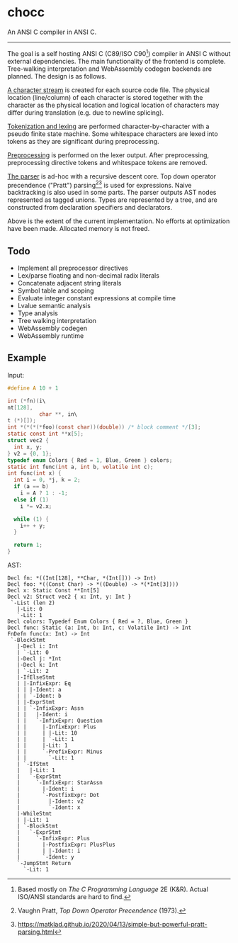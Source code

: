 # chocc

An ANSI C compiler in ANSI C.

---

The goal is a self hosting ANSI C (C89/ISO C90[^1]) compiler in ANSI C without external dependencies.
The main functionality of the frontend is complete.
Tree-walking interpretation and WebAssembly codegen backends are planned.
The design is as follows.

[A character stream](./io.c) is created for each source code file.
The physical location (line/column) of each character is stored together with the character as the physical location and logical location of characters may differ during translation (e.g. due to newline splicing).

[Tokenization and lexing](./lex.c) are performed character-by-character with a pseudo finite state machine. Some whitespace characters are lexed into tokens as they are significant during preprocessing.

[Preprocessing](./cpp.c) is performed on the lexer output.
After preprocessing, preprocessing directive tokens and whitespace tokens are removed.

[The parser](./parse.c) is ad-hoc with a recursive descent core.
Top down operator precendence ("Pratt") parsing[^2][^3] is used for expressions.
Naive backtracking is also used in some parts.
The parser outputs AST nodes represented as tagged unions.
Types are represented by a tree, and are constructed from declaration specifiers and declarators.

Above is the extent of the current implementation.
No efforts at optimization have been made.
Allocated memory is not freed.

## Todo

- Implement all preprocessor directives
- Lex/parse floating and non-decimal radix literals
- Concatenate adjacent string literals
- Symbol table and scoping
- Evaluate integer constant expressions at compile time
- Lvalue semantic analysis
- Type analysis
- Tree walking interpretation
- WebAssembly codegen
- WebAssembly runtime

## Example

Input:

```c
#define A 10 + 1

int (*fn)(i\
nt[128],
          char **, in\
t (*)[]);
int *(*(*(*foo)(const char))(double)) /* block comment */[3];
static const int **x[5];
struct vec2 {
  int x, y;
} v2 = {0, 1};
typedef enum Colors { Red = 1, Blue, Green } colors;
static int func(int a, int b, volatile int c);
int func(int x) {
  int i = 0, *j, k = 2;
  if (a == b)
    i = A ? 1 : -1;
  else if (1)
    i *= v2.x;

  while (1) {
    i++ + y;
  }

  return 1;
}
```

AST:

```
Decl fn: *((Int[128], **Char, *(Int[])) -> Int)
Decl foo: *((Const Char) -> *((Double) -> *(*Int[3])))
Decl x: Static Const **Int[5]
Decl v2: Struct vec2 { x: Int, y: Int }
 `-List (len 2)
   |-Lit: 0
   `-Lit: 1
Decl colors: Typedef Enum Colors { Red = ?, Blue, Green }
Decl func: Static (a: Int, b: Int, c: Volatile Int) -> Int
FnDefn func(x: Int) -> Int
 `-BlockStmt
   |-Decl i: Int
   | `-Lit: 0
   |-Decl j: *Int
   |-Decl k: Int
   | `-Lit: 2
   |-IfElseStmt
   | |-InfixExpr: Eq
   | | |-Ident: a
   | | `-Ident: b
   | |-ExprStmt
   | | `-InfixExpr: Assn
   | |   |-Ident: i
   | |   `-InfixExpr: Question
   | |     |-InfixExpr: Plus
   | |     | |-Lit: 10
   | |     | `-Lit: 1
   | |     |-Lit: 1
   | |     `-PrefixExpr: Minus
   | |       `-Lit: 1
   | `-IfStmt
   |   |-Lit: 1
   |   `-ExprStmt
   |     `-InfixExpr: StarAssn
   |       |-Ident: i
   |       `-PostfixExpr: Dot
   |         |-Ident: v2
   |         `-Ident: x
   |-WhileStmt
   | |-Lit: 1
   | `-BlockStmt
   |   `-ExprStmt
   |     `-InfixExpr: Plus
   |       |-PostfixExpr: PlusPlus
   |       | |-Ident: i
   |       `-Ident: y
   `-JumpStmt Return
     `-Lit: 1
```

[^1]: Based mostly on _The C Programming Language_ 2E (K&R). Actual ISO/ANSI standards are hard to find.
[^2]: Vaughn Pratt, _Top Down Operator Precendence_ (1973).
[^3]: <https://matklad.github.io/2020/04/13/simple-but-powerful-pratt-parsing.html>
